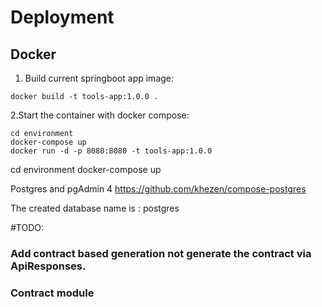 # Deployment
## Docker
1. Build current springboot app image:
```
docker build -t tools-app:1.0.0 .
```
2.Start the container with docker compose:

```
cd environment
docker-compose up
docker run -d -p 8080:8080 -t tools-app:1.0.0
```
cd environment
docker-compose up

Postgres and pgAdmin 4
https://github.com/khezen/compose-postgres

The created database name is : postgres

#TODO:
### Add contract based generation not generate the contract via ApiResponses.
### Contract module
### 